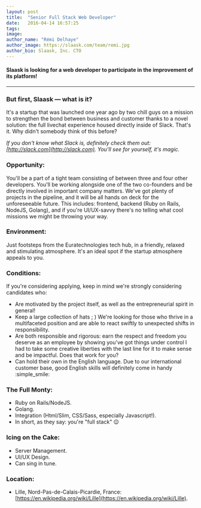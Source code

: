 ```yaml
---
layout: post
title:  "Senior Full Stack Web Developer"
date:   2016-04-14 16:57:25
tags:
image:
author_name: "Rémi Delhaye"
author_image: https://slaask.com/team/remi.jpg
author_bio: Slaask, Inc. CTO
---
```


#### Slaask is looking for a web developer to participate in the improvement of its platform!

--------------------------------------------

### But first, Slaask — what is it?
It's a startup that was launched one year ago by two chill guys on a mission to strengthen the bond between business and customer thanks to a novel solution: the full livechat experience housed directly inside of Slack. That's it. Why didn't somebody think of this before?

*If you don't know what Slack is, definitely check them out: [http://slack.com](http://slack.com). You'll see for yourself, it's magic.*

### Opportunity:
You'll be a part of a tight team consisting of between three and four other developers. You'll be working alongside one of the two co-founders and be directly involved in important company matters. We've got plenty of projects in the pipeline, and it will be all hands on deck for the unforeseeable future. This includes: frontend, backend (Ruby on Rails, NodeJS, Golang), and if you're UI/UX-savvy there's no telling what cool missions we might be throwing your way.

### Environment:
Just footsteps from the Euratechnologies tech hub, in a friendly, relaxed and stimulating atmosphere. It's an ideal spot if the startup atmosphere appeals to you.

### Conditions:
If you're considering applying, keep in mind we're strongly considering candidates who:

- Are motivated by the project itself, as well as the entrepreneurial spirit in general!
- Keep a large collection of hats ; ) We're looking for those who thrive in a multifaceted position and are able to react swiftly to unexpected shifts in responsibility.
- Are both responsible and rigorous: earn the respect and freedom you deserve as an employee by showing you've got things under control
I had to take some creative liberties with the last line for it to make sense and be impactful. Does that work for you?
- Can hold their own in the English language. Due to our international customer base, good English skills will definitely come in handy :simple_smile:

### The Full Monty:

- Ruby on Rails/NodeJS.
- Golang.
- Integration (Html/Slim, CSS/Sass, especially Javascript!).
- In short, as they say: you're "full stack" :wink:

### Icing on the Cake:

- Server Management.
- UI/UX Design.
- Can sing in tune.

### Location:

- Lille, Nord-Pas-de-Calais-Picardie, France: [https://en.wikipedia.org/wiki/Lille](https://en.wikipedia.org/wiki/Lille).
